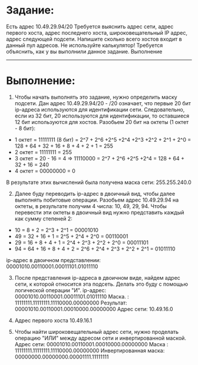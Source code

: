# Задание:
Есть адрес 10.49.29.94/20 Требуется выяснить адрес сети, адрес первого хоста, адрес последнего хоста, широковещательный IP адрес, адрес следующей подсети. Напишите сколько всего хостов входит в данный пул адресов. Не используйте калькулятор! Требуется объяснить, как у вы выполнили данное задание.
Выполнение

---
# Выполнение:
1. Чтобы начать выполнять это задание, нужно определить маску подсети. 
Дан адрес 10.49.29.94/20 - /20 означает, что первые 20 бит ip-адреса используются для идентификации сети. Следовательно, если из 32 бит, 20 используются для идентификации, то оставшиеся 12 бит используются для хостов. Разобьем 20 бит на октеты (1 октет - 8 бит):
- 1 октет = 11111111 (8 бит) = 2^7 + 2^6 +2^5 +2^4 +2^3 +2^2 + 2^1 + 2^0 = 128 + 64 + 32 + 16 + 8 + 4 + 2 + 1 = 255
- 2 октет = 11111111 = 255
- 3 октет = 20 - 16 = 4 => 11110000 = 2^7 + 2^6 +2^5 +2^4 = 128 + 64 + 32 + 16 = 240
- 4 октет = 00000000 = 0


В результате этих вычислений была получена маска сети: 255.255.240.0


2. Далее буду переводить ip-адрес в двоичный вид, чтобы далее выполнять побитовые операции. Разобьем адрес 10.49.29.94 на октеты, в результате получим 4 числа: 10, 49, 29, 94. Чтобы перевести эти октеты в двоичный вид нужно представить каждый как сумму степеней 2:
- 10 = 8 + 2 = 2^3 + 2^1 = 00001010
- 49 = 32 + 16 + 1 = 2^5 + 2^4 + 2^0 = 00110001
- 29 = 16 + 8 + 4 + 1 = 2^4 + 2^3 + 2^2 + 2^0 = 00011101
- 94 = 64 + 16 + 8 + 4 + 2 = 2^6 + 2^4 + 2^3 + 2^2 + 2^1 = 01011110


ip-адрес в двоичном представлении: 00001010.00110001.00011101.01011110


3. После представления ip-адреса в двоичном виде, найдем адрес сети, к которой относится эта подсеть. Делать это буду с помощью логической операции "И".
ip-адрес:  00001010.00110001.00011101.01011110
Маска. :    11111111.11111111.11110000.00000000
Результат: 00001010.00110001.00010000.00000000
Адрес сети: 10.49.16.0


4. Адрес первого хоста 10.49.16.1


5. Чтобы найти широковещательный адрес сети, нужно проделать операцию "ИЛИ" между адресом сети и инвертированной маской.
Адрес сети: 00001010.00110001.00010000.00000000
Маска : 11111111.11111111.11110000.00000000
Инвертированная маска: 00000000.00000000.00001111.11111111